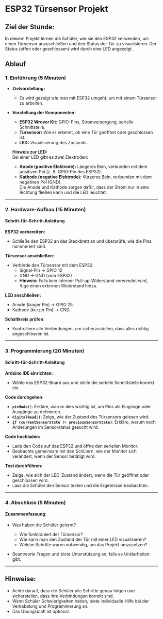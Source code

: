 # ESP32 Türsensor Projekt

## Ziel der Stunde:
In diesem Projekt lernen die Schüler, wie sie den ESP32 verwenden, um einen Türsensor anzuschließen und den Status der Tür zu visualisieren. Der Status (offen oder geschlossen) wird durch eine LED angezeigt.

## Ablauf

### 1. Einführung (5 Minuten)
- **Zielvorstellung:**
    - Es wird gezeigt wie man mit ESP32 umgeht, um mit einem Türsensor zu arbeiten.
  
- **Vorstellung der Komponenten:**
  - **ESP32 Wrover Kit:** GPIO-Pins, Stromversorgung, serielle Schnittstelle.
  - **Türsensor:** Wie er erkennt, ob eine Tür geöffnet oder geschlossen ist.
  - **LED:** Visualisierung des Zustands.
  
  **Hinweis zur LED:**  
  Bei einer LED gibt es zwei Elektroden:  
  - **Anode (positive Elektrode):** Längeres Bein, verbunden mit dem positiven Pol (z. B. GPIO-Pin des ESP32).
  - **Kathode (negative Elektrode):** Kürzeres Bein, verbunden mit dem negativen Pol (GND).  
  Die Anode und Kathode sorgen dafür, dass der Strom nur in eine Richtung fließen kann und die LED leuchtet.

---

### 2. Hardware-Aufbau (15 Minuten)

#### Schritt-für-Schritt-Anleitung

**ESP32 vorbereiten:**
- Schließe den ESP32 an das Steckbrett an und überprüfe, wie die Pins nummeriert sind.

**Türsensor anschließen:**
- Verbinde den Türsensor mit dem ESP32:
  - Signal-Pin → GPIO 12
  - GND → GND (vom ESP32)
  - **Hinweis:** Falls kein interner Pull-up-Widerstand verwendet wird, füge einen externen Widerstand hinzu.

**LED anschließen:**
- Anode (langer Pin) → GPIO 25.
- Kathode (kurzer Pin) → GND.

**Schaltkreis prüfen:**
- Kontrolliere alle Verbindungen, um sicherzustellen, dass alles richtig angeschlossen ist.

---

### 3. Programmierung (20 Minuten)

#### Schritt-für-Schritt-Anleitung

**Arduino IDE einrichten:**
- Wähle das ESP32-Board aus und stelle die serielle Schnittstelle korrekt ein.

**Code durchgehen:**
- **`pinMode()`**: Erkläre, warum dies wichtig ist, um Pins als Eingänge oder Ausgänge zu definieren.
- **`digitalRead()`**: Zeige, wie der Zustand des Türsensors gelesen wird.
- **`if (currentSensorState != previousSensorState)`**: Erkläre, warum nach Änderungen im Sensorstatus gesucht wird.

**Code hochladen:**
- Lade den Code auf das ESP32 und öffne den seriellen Monitor.
- Beobachte gemeinsam mit den Schülern, wie der Monitor sich verändert, wenn der Sensor betätigt wird.

**Test durchführen:**
- Zeige, wie sich der LED-Zustand ändert, wenn die Tür geöffnet oder geschlossen wird.
- Lass die Schüler den Sensor testen und die Ergebnisse beobachten.

---

### 4. Abschluss (5 Minuten)

#### Zusammenfassung:
- Was haben die Schüler gelernt?
  - Wie funktioniert der Türsensor?
  - Wie kann man den Zustand der Tür mit einer LED visualisieren?
  - Welche Schritte waren notwendig, um das Projekt umzusetzen?

- Beantworte Fragen und biete Unterstützung an, falls es Unklarheiten gibt.

---

## Hinweise:
- Achte darauf, dass die Schüler alle Schritte genau folgen und sicherstellen, dass ihre Verbindungen korrekt sind.
- Wenn Schüler Schwierigkeiten haben, biete individuelle Hilfe bei der Verkabelung und Programmierung an.
- Das Übungsblatt ist optional.
